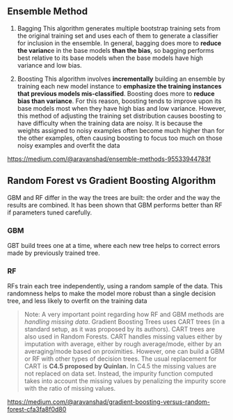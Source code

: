 ## Ensemble Method

1. Bagging
This algorithm generates multiple bootstrap training sets from the original training set and uses each of them to generate a classifier for inclusion in the ensemble. In general, bagging does more to **reduce the varianc**e in the base models **than the bias**, so bagging performs best relative to its base models when the base models have high variance and low bias. 

2. Boosting
This algorithm involves **incrementally** building an ensemble by training each new model instance to **emphasize the training instances that previous models mis-classified**. Boosting does more to **reduce bias than variance**. For this reason, boosting tends to improve upon its base models most when they have high bias and low variance.
However, this method of adjusting the training set distribution causes boosting to have difficulty when the training data are noisy. It is because the weights assigned to noisy examples often become much higher than for the other examples, often causing boosting to focus too much on those noisy examples and overfit the data 

<https://medium.com/@aravanshad/ensemble-methods-95533944783f>

## Random Forest vs Gradient Boosting Algorithm
GBM and RF differ in the way the trees are built: the order and the way the results are combined. It has been shown that GBM performs better than RF if parameters tuned carefully. 

### GBM
GBT build trees one at a time, where each new tree helps to correct errors made by previously trained tree.



### RF
RFs train each tree independently, using a random sample of the data. This randomness helps to make the model more robust than a single decision tree, and less likely to overfit on the training data


> Note: A very important point regarding how RF and GBM methods are *handling missing data*. Gradient Boosting Trees uses CART trees (in a standard setup, as it was proposed by its authors). CART trees are also used in Random Forests. CART handles missing values either by imputation with average, either by rough average/mode, either by an averaging/mode based on proximities. However, one can build a GBM or RF with other types of decision trees. The usual replacement for CART is **C4.5 proposed by Quinlan.** In C4.5 the missing values are not replaced on data set. Instead, the impurity function computed takes into account the missing values by penalizing the impurity score with the ratio of missing values.

<https://medium.com/@aravanshad/gradient-boosting-versus-random-forest-cfa3fa8f0d80>
